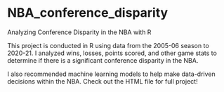 # NBA_conference_disparity
Analyzing Conference Disparity in the NBA with R

This project is conducted in R using data from the 2005-06 season to 2020-21. I analyzed wins, losses, points scored, and other game stats to determine if there is a significant conference disparity in the NBA.

I also recommended machine learning models to help make data-driven decisions within the NBA. Check out the HTML file for full project!
